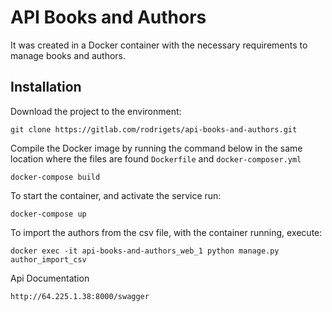 # API Books and Authors

It was created in a Docker container with the necessary requirements to manage books and authors.

## Installation

Download the project to the environment:

```
git clone https://gitlab.com/rodrigets/api-books-and-authors.git
```

Compile the Docker image by running the command below in the same location where the files are found ```Dockerfile``` and ```docker-composer.yml```

```
docker-compose build
```

To start the container, and activate the service run:

```
docker-compose up
```

To import the authors from the csv file, with the container running, execute:

```
docker exec -it api-books-and-authors_web_1 python manage.py author_import_csv
```

Api Documentation

```
http://64.225.1.38:8000/swagger

```